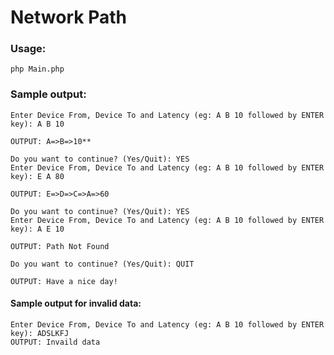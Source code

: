 # Network Path

### Usage:

	php Main.php


### Sample output:
	Enter Device From, Device To and Latency (eg: A B 10 followed by ENTER key): A B 10

	OUTPUT: A=>B=>10**
  
	Do you want to continue? (Yes/Quit): YES  
	Enter Device From, Device To and Latency (eg: A B 10 followed by ENTER key): E A 80  

	OUTPUT: E=>D=>C=>A=>60
  
	Do you want to continue? (Yes/Quit): YES
	Enter Device From, Device To and Latency (eg: A B 10 followed by ENTER key): A E 10

	OUTPUT: Path Not Found
	
	Do you want to continue? (Yes/Quit): QUIT

	OUTPUT: Have a nice day!

#### Sample output for invalid data:
	Enter Device From, Device To and Latency (eg: A B 10 followed by ENTER key): ADSLKFJ
	OUTPUT: Invaild data
	
